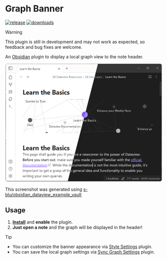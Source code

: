 # Graph Banner

[![release](https://img.shields.io/github/release/ras0q/obsidian-graph-banner.svg)](https://github.com/ras0q/obsidian-graph-banner/releases/latest) [![downloads](https://img.shields.io/github/downloads/ras0q/obsidian-graph-banner/total)](https://obsidian.md/plugins?id=graph-banner)

> [!WARNING]
> This plugin is still in development and may not work as expected, so feedback and bug fixes are welcome.

An [Obsidian](https://obsidian.md/) plugin to display a local graph view to the note header.

![screenshot thumbnail](./thumbnail.png)

This screenshot was generated using [s-blu/obsidian_dataview_example_vault](https://github.com/s-blu/obsidian_dataview_example_vault)

## Usage

1. **[Install](https://obsidian.md/plugins?id=graph-banner)** and **enable** the plugin.
2. **Just open a note** and the graph will be displayed in the header!

> [!TIP]
>
> - You can customize the banner appearance via [Style Settings](https://github.com/mgmeyers/obsidian-style-setting) plugin.
> - You can save the local graph settings via [Sync Graph Settings](https://github.com/Xallt/sync-graph-settings) plugin.
